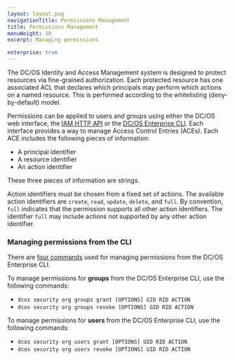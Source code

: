 ```yaml
---
layout: layout.pug
navigationTitle: Permissions Management
title: Permissions Management
menuWeight: 30
excerpt: Managing permissions

enterprise: true
---
```

<!-- The source repository for this topic is https://github.com/dcos/dcos-docs-site -->


The DC/OS Identity and Access Management system is designed to protect resources via fine-grained authorization.
Each protected resource has one associated ACL that declares which principals may perform which actions on a named resource. This is performed according to the whitelisting (deny-by-default) model.

Permissions can be applied to users and groups using either the DC/OS web interface, the [IAM HTTP API](/1.12/security/ent/iam-api/) or the [DC/OS Enterprise CLI](/1.12/cli/enterprise-cli/). Each interface provides a way to manage Access Control Entries (ACEs). Each ACE includes the following pieces of information:

* A principal identifier
* A resource identifier
* An action identifier

These three pieces of information are strings.

Action identifiers must be chosen from a fixed set of actions. The available action identifiers are `create`, `read`, `update`, `delete`, and `full`. By convention, `full` indicates that the permission supports all other action identifiers. The identifier `full` may include actions not supported by any other action identifier.

### Managing permissions from the CLI

There are [four commands](/1.12/cli/command-reference/dcos-security/#dcos-security-org) used for managing permissions from the DC/OS Enterprise CLI.

To manage permissions for **groups** from the DC/OS Enterprise CLI, use the following commands:

* `dcos security org groups grant [OPTIONS] GID RID ACTION`
* `dcos security org groups revoke [OPTIONS] GID RID ACTION`

To manage permissions for **users** from the DC/OS Enterprise CLI, use the following commands:

* `dcos security org users grant [OPTIONS] UID RID ACTION`
* `dcos security org users revoke [OPTIONS] UID RID ACTION`
